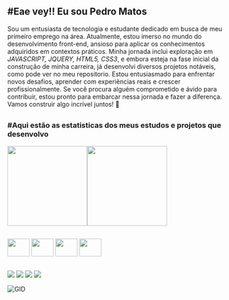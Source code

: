 ## #Eae vey!! Eu sou Pedro Matos 

Sou um entusiasta de tecnologia e estudante dedicado em busca de meu primeiro emprego na área. Atualmente, estou imerso no mundo do desenvolvimento front-end, ansioso para aplicar os conhecimentos adquiridos em contextos práticos. Minha jornada inclui exploração em *JAVASCRIPT, JQUERY, HTML5, CSS3*, e embora esteja na fase inicial da construção de minha carreira, já desenvolvi diversos projetos notáveis, como pode ver no meu repositorio. Estou entusiasmado para enfrentar novos desafios, aprender com experiências reais e crescer profissionalmente. Se você procura alguém comprometido e ávido para contribuir, estou pronto para embarcar nessa jornada e fazer a diferença. Vamos construir algo incrível juntos! 🚀

##


###  #Aqui estão as estatisticas dos meus estudos e projetos que desenvolvo 
<div>
 <img  height="180em" src="https://github-readme-stats.vercel.app/api?username=pedrodabahia&theme=shadow_green&show_icons=true"><img height="180em" src="https://github-readme-stats.vercel.app/api/top-langs/?username=pedrodabahia&layout=compact&theme=shadow_green">
</div> 

##

<div>
  <img width="50" height="40" src="https://cdn.jsdelivr.net/gh/devicons/devicon/icons/javascript/javascript-original.svg">
  <img width="50" height="40" src="https://cdn.jsdelivr.net/gh/devicons/devicon/icons/jquery/jquery-original-wordmark.svg">
  <img width="50" height="40" src="https://cdn.jsdelivr.net/gh/devicons/devicon/icons/html5/html5-original.svg">
  <img width="50" height="40" src="https://cdn.jsdelivr.net/gh/devicons/devicon/icons/css3/css3-original.svg">
</div>

##

<div>
 <a><img src="https://img.shields.io/badge/GitHub-100000?style=for-the-badge&logo=github&logoColor=white"></a>
 <a href="https://www.linkedin.com/in/pedro-henrique-silva-matos-197483202/"><img src="https://img.shields.io/badge/LinkedIn-0077B5?style=for-the-badge&logo=linkedin&logoColor=white"></a>
 <a><img src="https://img.shields.io/badge/Instagram-E4405F?style=for-the-badge&logo=instagram&logoColor=white"></a>
 <a><img src="https://img.shields.io/badge/Discord-7289DA?style=for-the-badge&logo=discord&logoColor=white"></a>
</div>

![GID](https://github.com/pedrodabahia/pedrodabahia/assets/109925892/97935dd9-e51e-4fe8-8df3-9b50dd0458c1)


